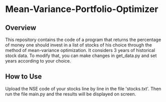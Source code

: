 # Mean-Variance-Portfolio-Optimizer

## Overview
This repository contains the code of a program that returns the percentage of money one should invest in a list of stocks of his choice through the method of mean-variance optimization. It considers 3 years of historical stock data. To modify that, you can make changes in get_data.py and set years according to your choice. 

## How to Use
Upload the NSE code of your stocks line by line in the file 'stocks.txt'. Then run the file main.py and the results will be displayed on screen.  
